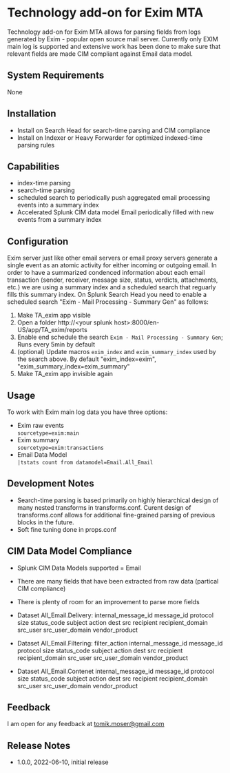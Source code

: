 # Technology add-on for Exim MTA

Technology add-on for Exim MTA allows for parsing fields from logs generated by Exim - popular open source mail server. Currently only EXIM main log is supported and extensive work has been done to make sure that relevant fields are made CIM compliant against Email data model.  

## System Requirements
None

## Installation
- Install on Search Head for search-time parsing and CIM compliance
- Install on Indexer or Heavy Forwarder for optimized indexed-time parsing rules

## Capabilities
- index-time parsing
- search-time parsing
- scheduled search to periodically push aggregated email processing events into a summary index
- Accelerated Splunk CIM data model Email periodically filled with new events from a summary index  

## Configuration
Exim server just like other email servers or email proxy servers generate a single event as an atomic activity for either incoming or outgoing email. In order to have a summarized condenced information about each email transaction (sender, receiver, message size, status, verdicts, attachments, etc.) we are using a summary index and a scheduled search that reguarly fills this summary index. On Splunk Search Head you need to enable a scheduled search "Exim - Mail Processing - Summary Gen" as follows:

1. Make TA_exim app visible 
2. Open a folder http://&lt;your splunk host&gt;:8000/en-US/app/TA_exim/reports
3. Enable end schedule the search `Exim - Mail Processing - Summary Gen`; Runs every 5min by default
4. (optional) Update macros `exim_index` and `exim_summary_index` used by the search above. By default "exim_index=exim", "exim_summary_index=exim_summary"
5. Make TA_exim app invisible again

## Usage
To work with Exim main log data you have three options:
- Exim raw events  
`sourcetype=exim:main`
- Exim summary  
`sourcetype=exim:transactions`
- Email Data Model  
`|tstats count from datamodel=Email.All_Email`

## Development Notes
- Search-time parsing is based primarily on highly hierarchical design of many nested transforms in transforms.conf. Curent design of transforms.conf allows for additional fine-grained parsing of previous blocks in the future. 
- Soft fine tuning done in props.conf

## CIM Data Model Compliance
- Splunk CIM Data Models supported = Email
- There are many fields that have been extracted from raw data (partical CIM compliance)
- There is plenty of room for an improvement to parse more fields

- Dataset All_Email.Delivery:
internal_message_id
message_id
protocol
size
status_code
subject
action
dest
src
recipient
recipient_domain
src_user
src_user_domain
vendor_product

- Dataset All_Email.Filtering:
filter_action
internal_message_id
message_id
protocol
size
status_code
subject
action
dest
src
recipient
recipient_domain
src_user
src_user_domain
vendor_product

- Dataset All_Email.Contenet
internal_message_id
message_id
protocol
size
status_code
subject
action
dest
src
recipient
recipient_domain
src_user
src_user_domain
vendor_product

## Feedback
I am open for any feedback at tomik.moser@gmail.com

## Release Notes
- 1.0.0, 2022-06-10, initial release
